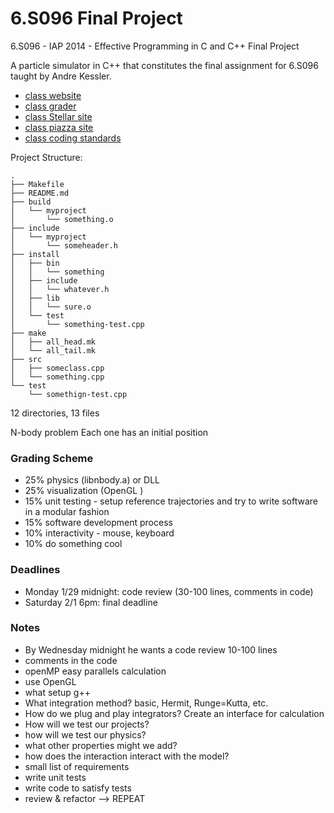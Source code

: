 # 6.S096 Final Project

6.S096 - IAP 2014 - Effective Programming in C and C++ Final Project

A particle simulator in C++ that constitutes the final assignment for 6.S096
taught by Andre Kessler.

* [class website](http://web.mit.edu/6.s096/www/)
* [class grader](6.s096.scripts.mit.edu/grader/)
* [class Stellar site](https://stellar.mit.edu/S/course/6/ia14/6.S096)
* [class piazza site](https://piazza.com/class/hod1lhxsdfz6yc)
* [class coding standards](http://web.mit.edu/6.s096/www/standards.html)


Project Structure:

    .
    ├── Makefile
    ├── README.md
    ├── build
    │   └── myproject
    │       └── something.o
    ├── include
    │   └── myproject
    │       └── someheader.h
    ├── install
    │   ├── bin
    │   │   └── something
    │   ├── include
    │   │   └── whatever.h
    │   ├── lib
    │   │   └── sure.o
    │   └── test
    │       └── something-test.cpp
    ├── make
    │   ├── all_head.mk
    │   └── all_tail.mk
    ├── src
    │   ├── someclass.cpp
    │   └── something.cpp
    └── test
        └── somethign-test.cpp

12 directories, 13 files


N-body problem
Each one has an initial position

### Grading Scheme

* 25% physics (libnbody.a) or DLL
* 25% visualization (OpenGL )
* 15% unit testing - setup reference trajectories and try to write software in a
      modular fashion
* 15% software development process
* 10% interactivity - mouse, keyboard
* 10% do something cool

### Deadlines

* Monday 1/29 midnight: code review (30-100 lines, comments in code)
* Saturday 2/1 6pm: final deadline


### Notes

* By Wednesday midnight he wants a code review 10-100 lines
* comments in the code
* openMP easy parallels calculation
* use OpenGL
* what setup g++
* What integration method? basic, Hermit, Runge=Kutta, etc.
* How do we plug and play integrators?
      Create an interface for calculation
* How will we test our projects?
* how will we test our physics?
* what other properties might we add?
* how does the interaction interact with the model?
* small list of requirements
* write unit tests
* write code to satisfy tests
* review & refactor --> REPEAT





